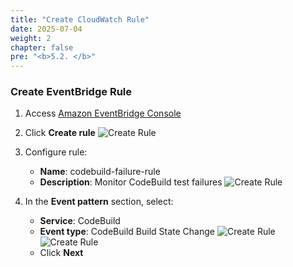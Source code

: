```yaml
---
title: "Create CloudWatch Rule"
date: 2025-07-04
weight: 2
chapter: false
pre: "<b>5.2. </b>"
---
```


### Create EventBridge Rule

1. Access [Amazon EventBridge Console](https://console.aws.amazon.com/events)

2. Click **Create rule**
   ![Create Rule](/aws-workshop-demo/images/5-monitoring/5.2-cloudwatch-rule/create-rule.png)

3. Configure rule:
   - **Name**: codebuild-failure-rule
   - **Description**: Monitor CodeBuild test failures
    ![Create Rule](/aws-workshop-demo/images/5-monitoring/5.2-cloudwatch-rule/create-rule2.png)

4. In the **Event pattern** section, select:
   - **Service**: CodeBuild
   - **Event type**: CodeBuild Build State Change
    ![Create Rule](/aws-workshop-demo/images/5-monitoring/5.2-cloudwatch-rule/create-rule3.png)
    ![Create Rule](/aws-workshop-demo/images/5-monitoring/5.2-cloudwatch-rule/create-rule4.png)
    - Click **Next**
